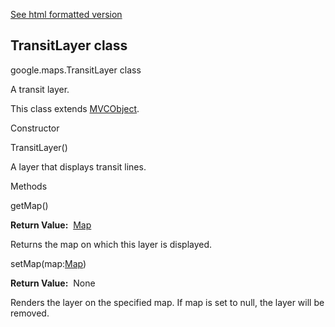 [See html formatted version](https://huasofoundries.github.io/google-maps-documentation/TransitLayer.html)


TransitLayer class
------------------

google.maps.TransitLayer class

A transit layer.

This class extends [MVCObject](https://github.com/amenadiel/google-maps-documentation/blob/master/docs/MVCObject.md).

Constructor

TransitLayer()

A layer that displays transit lines.

Methods

getMap()

**Return Value:**  [Map](https://github.com/amenadiel/google-maps-documentation/blob/master/docs/Map.md)

Returns the map on which this layer is displayed.

setMap(map:[Map](https://github.com/amenadiel/google-maps-documentation/blob/master/docs/Map.md))

**Return Value:**  None

Renders the layer on the specified map. If map is set to null, the layer will be removed.